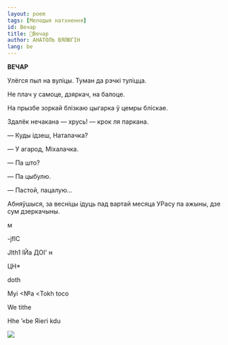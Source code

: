 ```yaml
---
layout: poem
tags: [Мелодыя натхнення]
id: Вечар
title: 🚧Вечар
author: АНАТОЛЬ ВЯЛЮГІН
lang: be
---
```



 
**ВЕЧАР**

Улёгся пыл на вуліцы. Туман да рэчкі туліцца.

He плач у самоце, дзяркач, на балоце.

На прызбе зоркай блізкаю цыгарка ў цемры бліскае.

Здалёк нечакана — хрусь! — крок ля паркана.

— Куды ідзеш, Наталачка?

— У агарод, Міхалачка.

— Па што?

— Па цыбулю.

— Пастой, пацалую...

Абняўшыся, за весніцы ідуць пад вартай месяца УРасу па ажыны, дзе сум дзеркачыны.

м

-jflC

Jlth1 ІЙа ДОІ' н

ЦН*

doth

Муі <№а <Tokh toco

We tithe

Hhe ’«be Яіегі kdu

  

  

  

  

  

  

  

  

  

  

  

  

  

  

  

  

  

  

  

  
  

![](2022-%D0%9C%D1%96%D0%BD%D1%81%D0%BA-%D0%BB%D1%83%D1%87%D0%BD%D0%B0%D1%81%D1%86%D1%8C-%D0%BC%D1%96%D0%BA%D0%BE%D0%BB%D0%B0-%D0%BC%D1%8F%D1%82%D0%BB%D1%96%D1%86%D0%BA%D1%96_html_e16dca565d83c334.jpg)  
